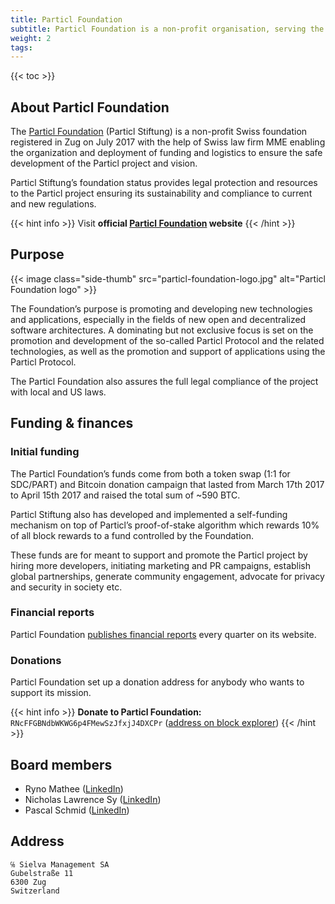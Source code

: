 ```yaml
---
title: Particl Foundation
subtitle: Particl Foundation is a non-profit organisation, serving the Particl ecosystem and promoting awareness of financial privacy
weight: 2
tags:
---
```


{{< toc >}}

## About Particl Foundation

The [Particl Foundation](https://particl.foundation/) (Particl Stiftung) is a non-profit Swiss foundation registered in Zug on July 2017 with the help of Swiss law firm MME enabling the organization and deployment of funding and logistics to ensure the safe development of the Particl project and vision.

Particl Stiftung’s foundation status provides legal protection and resources to the Particl project ensuring its sustainability and compliance to current and new regulations.

{{< hint info >}}
Visit **official [Particl Foundation](https://particl.foundation) website**
{{< /hint >}}

## Purpose

{{< image class="side-thumb" src="particl-foundation-logo.jpg" alt="Particl Foundation logo" >}}

The Foundation’s purpose is promoting and developing new technologies and applications, especially in the fields of new open and decentralized software architectures. A dominating but not exclusive focus is set on the promotion and development of the so-called Particl Protocol and the related technologies, as well as the promotion and support of applications using the Particl Protocol.

The Particl Foundation also assures the full legal compliance of the project with local and US laws.

## Funding & finances

### Initial funding

The Particl Foundation’s funds come from both a token swap (1:1 for SDC/PART) and Bitcoin donation campaign that lasted from March 17th 2017 to April 15th 2017 and raised the total sum of ~590 BTC.

Particl Stiftung also has developed and implemented a self-funding mechanism on top of Particl’s proof-of-stake algorithm which rewards 10% of all block rewards to a fund controlled by the Foundation.

These funds are for meant to support and promote the Particl project by hiring more developers, initiating marketing and PR campaigns, establish global partnerships, generate community engagement, advocate for privacy and security in society etc.

### Financial reports

Particl Foundation [publishes financial reports](https://particl.foundation/financial-reports) every quarter on its website.

### Donations

Particl Foundation set up a donation address for anybody who wants to support its mission.

{{< hint info >}}
**Donate to Particl Foundation:** `RNcFFGBNdbWKWG6p4FMewSzJfxjJ4DXCPr` ([address on block explorer](https://explorer.particl.io/address/RNcFFGBNdbWKWG6p4FMewSzJfxjJ4DXCPr))
{{< /hint >}}

## Board members

- Ryno Mathee ([LinkedIn](https://www.linkedin.com/in/rmathee/))
- Nicholas Lawrence Sy ([LinkedIn](https://www.linkedin.com/in/nick-sy-48a98631/))
- Pascal Schmid ([LinkedIn](https://www.linkedin.com/in/pascal-schmid-4a7303b2/))

## Address

```
℅ Sielva Management SA
Gubelstraße 11
6300 Zug
Switzerland
```